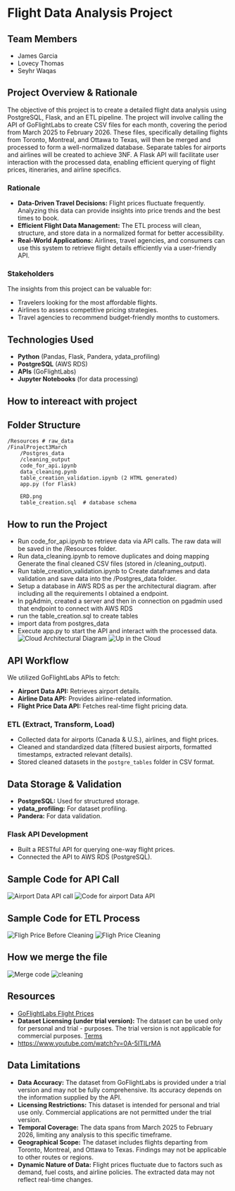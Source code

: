 # Flight Data Analysis Project

## Team Members
- James Garcia
- Lovecy Thomas
- Seyhr Waqas

## Project Overview & Rationale
The objective of this project is to create a detailed flight data analysis using PostgreSQL, Flask, and an ETL pipeline. The project will involve calling the API of GoFlightLabs to create CSV files for each month, covering the period from March 2025 to February 2026. These files, specifically detailing flights from Toronto, Montreal, and Ottawa to Texas, will then be merged and processed to form a well-normalized database. Separate tables for airports and airlines will be created to achieve 3NF. A Flask API will facilitate user interaction with the processed data, enabling efficient querying of flight prices, itineraries, and airline specifics.

### Rationale
- **Data-Driven Travel Decisions:** Flight prices fluctuate frequently. Analyzing this data can provide insights into price trends and the best times to book.
- **Efficient Flight Data Management:** The ETL process will clean, structure, and store data in a normalized format for better accessibility.
- **Real-World Applications:** Airlines, travel agencies, and consumers can use this system to retrieve flight details efficiently via a user-friendly API.

### Stakeholders
The insights from this project can be valuable for:
- Travelers looking for the most affordable flights.
- Airlines to assess competitive pricing strategies.
- Travel agencies to recommend budget-friendly months to customers.

## Technologies Used
- **Python** (Pandas, Flask, Pandera, ydata_profiling)
- **PostgreSQL** (AWS RDS)
- **APIs** (GoFlightLabs)
- **Jupyter Notebooks** (for data processing)

## How to intereact with project 

## Folder Structure
    /Resources # raw_data 
    /FinalProject3March 
        /Postgres_data
        /cleaning_output 
        code_for_api.ipynb
        data_cleaning.pynb
        table_creation_validation.ipynb (2 HTML generated)
        app.py (for Flask)
        
        ERD.png
        table_creation.sql  # database schema                                                
                                                                
## How to run the Project
- Run code_for_api.ipynb to retrieve data via API calls.
  The raw data will be saved in the /Resources folder.
- Run data_cleaning.ipynb to remove duplicates and doing mapping
  Generate the final cleaned CSV files (stored in /cleaning_output).
- Run table_creation_validation.ipynb to Create dataframes and data validation
  and save data into the /Postgres_data folder.
- Setup a database in AWS RDS as per the architectural diagram. after including all the requirements
  I obtained a endpoint. 
- In pgAdmin, created a server and then in connection on pgadmin used that endpoint to connect with   AWS RDS
- run the table_creation.sql to create tables
- import data from postgres_data
- Execute app.py to start the API and interact with the processed data.
![Cloud Architectural Diagram](images/clouds1.png)
![Up in the Cloud](images/clouds2.png)


## API Workflow
We utilized GoFlightLabs APIs to fetch:
- **Airport Data API:** Retrieves airport details.
- **Airline Data API:** Provides airline-related information.
- **Flight Price Data API:** Fetches real-time flight pricing data.

### ETL (Extract, Transform, Load)
- Collected data for airports (Canada & U.S.), airlines, and flight prices.
- Cleaned and standardized data (filtered busiest airports, formatted timestamps, extracted relevant details).
- Stored cleaned datasets in the `postgre_tables` folder in CSV format.

## Data Storage & Validation
- **PostgreSQL:** Used for structured storage.
- **ydata_profiling:** For dataset profiling.
- **Pandera:** For data validation.

### Flask API Development
- Built a RESTful API for querying one-way flight prices.
- Connected the API to AWS RDS (PostgreSQL).

## Sample Code for API Call
![Airport Data API call ](images/flightapi1.png)
![Code for airport Data API](images/airportapic.png)

## Sample Code for ETL Process
![Fligh Price Before Cleaning ](images/fp_beforeclean.png)
![Fligh Price Cleaning ](images/fp_afterclean.png)

## How we merge the file
![Merge code](images/merg_code.png)
![cleaning](images/merg_code2.png)

## Resources
- [GoFlightLabs Flight Prices](https://www.goflightlabs.com/flight-prices) 
- **Dataset Licensing (under trial version):** The dataset can be used only for personal and trial   -  purposes. The trial version is not applicable for commercial purposes. 
    [Terms](https://www.goflightlabs.com/terms)
- https://www.youtube.com/watch?v=0A-5ITILrMA


## Data Limitations
- **Data Accuracy:** The dataset from GoFlightLabs is provided under a trial version and may not be fully comprehensive. Its accuracy depends on the information supplied by the API.
- **Licensing Restrictions:** This dataset is intended for personal and trial use only. Commercial applications are not permitted under the trial version.
- **Temporal Coverage:** The data spans from March 2025 to February 2026, limiting any analysis to this specific timeframe.
- **Geographical Scope:** The dataset includes flights departing from Toronto, Montreal, and Ottawa to Texas. Findings may not be applicable to other routes or regions.
- **Dynamic Nature of Data:** Flight prices fluctuate due to factors such as demand, fuel costs, and airline policies. The extracted data may not reflect real-time changes.
